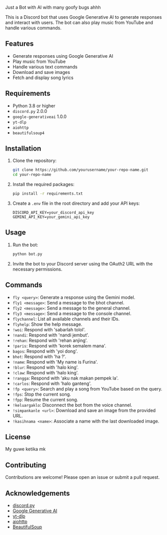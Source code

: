 Just a Bot with AI with many goofy bugs ahhh

This is a Discord bot that uses Google Generative AI to generate responses and interact with users. The bot can also play music from YouTube and handle various commands.

## Features

- Generate responses using Google Generative AI
- Play music from YouTube
- Handle various text commands
- Download and save images
- Fetch and display song lyrics

## Requirements

- Python 3.8 or higher
- `discord.py` 2.0.0
- `google-generativeai` 1.0.0
- `yt-dlp`
- `aiohttp`
- `beautifulsoup4`

## Installation

1. Clone the repository:
    ```sh
    git clone https://github.com/yourusername/your-repo-name.git
    cd your-repo-name
    ```

2. Install the required packages:
    ```sh
    pip install -r requirements.txt
    ```

3. Create a `.env` file in the root directory and add your API keys:
    ```env
    DISCORD_API_KEY=your_discord_api_key
    GEMINI_API_KEY=your_gemini_api_key
    ```

## Usage

1. Run the bot:
    ```sh
    python bot.py
    ```

2. Invite the bot to your Discord server using the OAuth2 URL with the necessary permissions.

## Commands

- `fly <query>`: Generate a response using the Gemini model.
- `fly1 <message>`: Send a message to the bhot channel.
- `fly2 <message>`: Send a message to the general channel.
- `fly3 <message>`: Send a message to the console channel.
- `flychannel`: List all available channels and their IDs.
- `flyhelp`: Show the help message.
- `!woi`: Respond with 'sabarlah tolol'.
- `!nandi`: Respond with 'nandi jembut'.
- `!rehan`: Respond with 'rehan anjing'.
- `!paris`: Respond with 'korek semalem mana'.
- `bagos`: Respond with 'yoi dong'.
- `bhot`: Respond with 'ha ?'.
- `!name`: Respond with 'My name is Furina'.
- `!blur`: Respond with 'halo king'.
- `!claw`: Respond with 'halo king'.
- `!rangga`: Respond with 'aku nak makan pempek la'.
- `!carlos`: Respond with 'halo ganteng'.
- `!fp <query>`: Search and play a song from YouTube based on the query.
- `!fps`: Stop the current song.
- `!fpp`: Resume the current song.
- `!keluargaklo`: Disconnect the bot from the voice channel.
- `!simpankanle <url>`: Download and save an image from the provided URL.
- `!kasihnama <name>`: Associate a name with the last downloaded image.

## License

My guwe ketika mk

## Contributing

Contributions are welcome! Please open an issue or submit a pull request.

## Acknowledgements

- [discord.py](https://github.com/Rapptz/discord.py)
- [Google Generative AI](https://github.com/google/generative-ai-python)
- [yt-dlp](https://github.com/yt-dlp/yt-dlp)
- [aiohttp](https://github.com/aio-libs/aiohttp)
- [BeautifulSoup](https://www.crummy.com/software/BeautifulSoup/)
